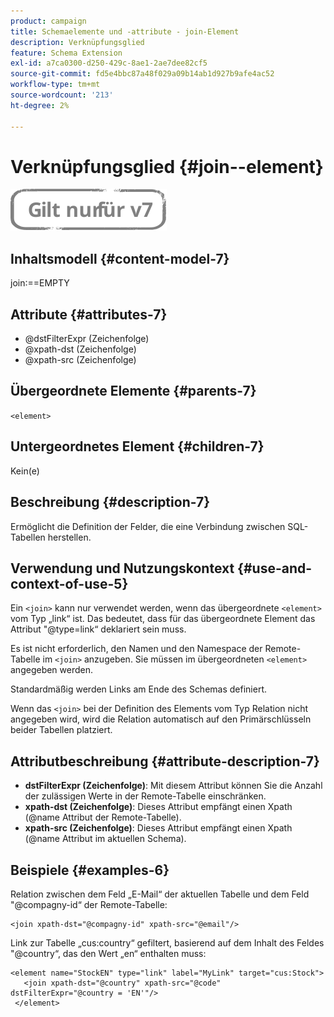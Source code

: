 ```yaml
---
product: campaign
title: Schemaelemente und -attribute - join-Element
description: Verknüpfungsglied
feature: Schema Extension
exl-id: a7ca0300-d250-429c-8ae1-2ae7dee82cf5
source-git-commit: fd5e4bbc87a48f029a09b14ab1d927b9afe4ac52
workflow-type: tm+mt
source-wordcount: '213'
ht-degree: 2%

---
```


# Verknüpfungsglied {#join--element}

![](../../../assets/v7-only.svg)

## Inhaltsmodell {#content-model-7}

join:==EMPTY

## Attribute {#attributes-7}

* @dstFilterExpr (Zeichenfolge)
* @xpath-dst (Zeichenfolge)
* @xpath-src (Zeichenfolge)

## Übergeordnete Elemente {#parents-7}

`<element>`

## Untergeordnetes Element {#children-7}

Kein(e)

## Beschreibung {#description-7}

Ermöglicht die Definition der Felder, die eine Verbindung zwischen SQL-Tabellen herstellen.

## Verwendung und Nutzungskontext {#use-and-context-of-use-5}

Ein `<join>` kann nur verwendet werden, wenn das übergeordnete `<element>` vom Typ „link“ ist. Das bedeutet, dass für das übergeordnete Element das Attribut &quot;@type=link“ deklariert sein muss.

Es ist nicht erforderlich, den Namen und den Namespace der Remote-Tabelle im `<join>` anzugeben. Sie müssen im übergeordneten `<element>` angegeben werden.

Standardmäßig werden Links am Ende des Schemas definiert.

Wenn das `<join>` bei der Definition des Elements vom Typ Relation nicht angegeben wird, wird die Relation automatisch auf den Primärschlüsseln beider Tabellen platziert.

## Attributbeschreibung {#attribute-description-7}

* **dstFilterExpr (Zeichenfolge)**: Mit diesem Attribut können Sie die Anzahl der zulässigen Werte in der Remote-Tabelle einschränken.
* **xpath-dst (Zeichenfolge)**: Dieses Attribut empfängt einen Xpath (@name Attribut der Remote-Tabelle).
* **xpath-src (Zeichenfolge)**: Dieses Attribut empfängt einen Xpath (@name Attribut im aktuellen Schema).

## Beispiele {#examples-6}

Relation zwischen dem Feld „E-Mail“ der aktuellen Tabelle und dem Feld &quot;@compagny-id“ der Remote-Tabelle:

```
<join xpath-dst="@compagny-id" xpath-src="@email"/>
```

Link zur Tabelle „cus:country“ gefiltert, basierend auf dem Inhalt des Feldes &quot;@country“, das den Wert „en“ enthalten muss:

```
<element name="StockEN" type="link" label="MyLink" target="cus:Stock">
   <join xpath-dst="@country" xpath-src="@code" dstFilterExpr="@country = 'EN'"/>
 </element>
```
